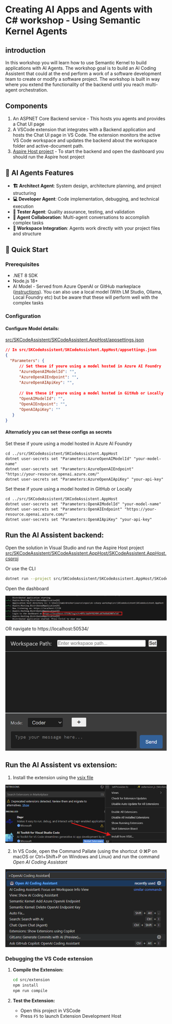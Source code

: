 # Creating AI Apps and Agents with C# workshop - Using Semantic Kernel Agents 

## introduction

In this workshop you will learn how to use Semantic Kernel to build applications with AI Agents.
The workshop goal is to build an AI Coding Assistent that could at the end perform a work of a software development team to create or modify a software project.
The workshop is built in way where you extend the functionality of the backend until you reach multi-agent orchestration.

## Components
1. An ASPNET Core Backend service - This hosts you agents and provides a Chat UI page
2. A VSCode extension that integrates with a Backend application and hosts the Chat UI page in VS Code. The extension monitors the active VS Code workspace and updates the backend about the workspace folder and active-document path.
3. [Aspire Host project](../src/SKCodeAssistent/SKCodeAssistent.AppHost) - To start the backend and open the dashboard you should run the Aspire host project 


## 🤖 AI Agents Features

- **🏗️ Architect Agent**: System design, architecture planning, and project structuring
- **💻 Developer Agent**: Code implementation, debugging, and technical execution
- **🧪 Tester Agent**: Quality assurance, testing, and validation
- **🔄 Agent Collaboration**: Multi-agent conversations to accomplish complex tasks
- **📁 Workspace Integration**: Agents work directly with your project files and structure


## 🚀 Quick Start

### Prerequisites
- .NET 8 SDK
- Node.js 18+
- AI Model - Served from Azure OpenAI or GitHub markeplace ([instructions](Using_GitHub_Models.md)). You can also use a local model (With LM Studio, Ollama, Local Foundry etc) but be aware that these will perform well with the complex tasks



### Configuration
#### **Configure Model details:**
   [src/SKCodeAssistent/SKCodeAssistent.AppHost/appsettings.json](../src/SKCodeAssistent/SKCodeAssistent.AppHost/appsettings.json)
   ```json
   // In src/SKCodeAssistent/SKCodeAssistent.AppHost/appsettings.json
   {
     "Parameters": {
         // Set these if youre using a model hosted in Azure AI Foundry
         "AzureOpenAIModelId": "",
         "AzureOpenAIEndpoint": "",
         "AzureOpenAIApiKey": "",

         // Use these if youre using a model hosted in GitHub or Locally
         "OpenAIModelId": "",
         "OpenAIEndpoint": "",
         "OpenAIApiKey": ""
      }
   }
   ```


#### **Alternaticly you can set these configs as secrets** 

   Set these if youre using a model hosted in Azure AI Foundry
   ```shell
   cd ../src/SKCodeAssistent/SKCodeAssistent.AppHost
   dotnet user-secrets set "Parameters:AzureOpenAIModelId" "your-model-name"
   dotnet user-secrets set "Parameters:AzureOpenAIEndpoint" "https://your-resource.openai.azure.com/"
   dotnet user-secrets set "Parameters:AzureOpenAIApiKey" "your-api-key"
   ```

   Set these if youre using a model hosted in GitHub or Locally
   ```shell
   cd ../src/SKCodeAssistent/SKCodeAssistent.AppHost
   dotnet user-secrets set "Parameters:OpenAIModelId" "your-model-name"
   dotnet user-secrets set "Parameters:OpenAIEndpoint" "https://your-resource.openai.azure.com/"
   dotnet user-secrets set "Parameters:OpenAIApiKey" "your-api-key"
   ```

## **Run the AI Assistent backend:**

   Open the solution in Visual Studio and run the Aspire Host project [src/SKCodeAssistent/SKCodeAssistent.AppHost/SKCodeAssistent.AppHost.csproj](../src/SKCodeAssistent/SKCodeAssistent.AppHost/SKCodeAssistent.AppHost.csproj)

   Or use the CLI

   ```bash
   dotnet run --project src/SKCodeAssistent/SKCodeAssistent.AppHost/SKCodeAssistent.AppHost.csproj
   ```

   Open the dashboard

   ![Aspire dashboard link](img/aspire-dashboard-link.png)

   OR navigate to https://localhost:50534/

   ![AI Chat UI](img/AI-chat-ui.png)

## **Run the AI Assistent vs extension:**

1. Install the extension using the [vsix file](../src/extension/vscode-ai-coding-assistant-0.0.1.vsix)

![install vsix](img/install-vsix-extension.png)

2. In VS Code, open the Command Pallate (using the shortcut ⇧⌘P on macOS or Ctrl+Shift+P on Windows and Linux) and run the command *Open AI Coding Assistant*

![vscode-open-ai-coding-assistant](img/vscode-open-ai-coding-assistant.png)

### Debugging the VS Code extension

1. **Compile the Extension:**
   ```bash
   cd src/extension
   npm install
   npm run compile
   ```

2. **Test the Extension:**
   - Open this project in VSCode
   - Press `F5` to launch Extension Development Host